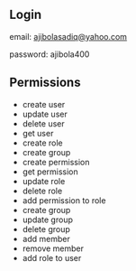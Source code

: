 <h2>Login</h2>

email: ajibolasadiq@yahoo.com

password: ajibola400

<h2>Permissions</h2>
<ul>
  <li>create user</li>
   <li>update user</li>
    <li>delete user</li>
     <li>get user</li>
      <li>create role</li>
       <li>create group</li>
        <li>create permission</li>
         <li>get permission</li>
          <li>update role</li>
           <li>delete role</li>
            <li>add permission to role</li>
             <li>create group</li>
              <li>update group </li>
               <li>delete group</li>
                <li>add member</li>
                 <li>remove member</li>
   <li>add role to user</li>
</ul>
